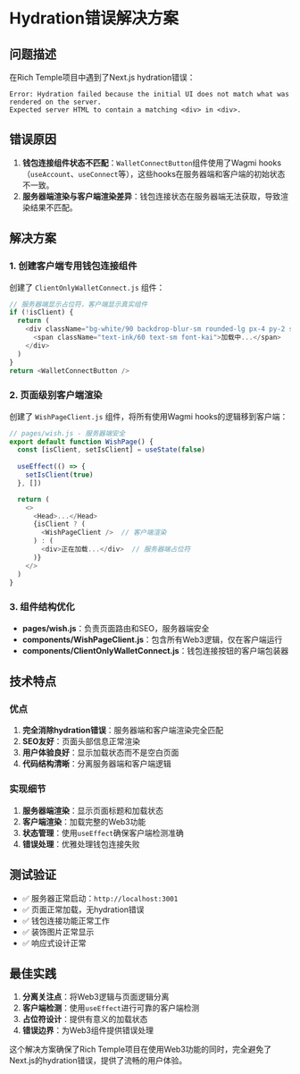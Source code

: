 # Hydration错误解决方案

## 问题描述
在Rich Temple项目中遇到了Next.js hydration错误：
```
Error: Hydration failed because the initial UI does not match what was rendered on the server.
Expected server HTML to contain a matching <div> in <div>.
```

## 错误原因
1. **钱包连接组件状态不匹配**：`WalletConnectButton`组件使用了Wagmi hooks（`useAccount`、`useConnect`等），这些hooks在服务器端和客户端的初始状态不一致。
2. **服务器端渲染与客户端渲染差异**：钱包连接状态在服务器端无法获取，导致渲染结果不匹配。

## 解决方案

### 1. 创建客户端专用钱包连接组件
创建了 `ClientOnlyWalletConnect.js` 组件：
```javascript
// 服务器端显示占位符，客户端显示真实组件
if (!isClient) {
  return (
    <div className="bg-white/90 backdrop-blur-sm rounded-lg px-4 py-2 shadow-ink">
      <span className="text-ink/60 text-sm font-kai">加载中...</span>
    </div>
  )
}
return <WalletConnectButton />
```

### 2. 页面级别客户端渲染
创建了 `WishPageClient.js` 组件，将所有使用Wagmi hooks的逻辑移到客户端：
```javascript
// pages/wish.js - 服务器端安全
export default function WishPage() {
  const [isClient, setIsClient] = useState(false)
  
  useEffect(() => {
    setIsClient(true)
  }, [])

  return (
    <>
      <Head>...</Head>
      {isClient ? (
        <WishPageClient />  // 客户端渲染
      ) : (
        <div>正在加载...</div>  // 服务器端占位符
      )}
    </>
  )
}
```

### 3. 组件结构优化
- **pages/wish.js**：负责页面路由和SEO，服务器端安全
- **components/WishPageClient.js**：包含所有Web3逻辑，仅在客户端运行
- **components/ClientOnlyWalletConnect.js**：钱包连接按钮的客户端包装器

## 技术特点

### 优点
1. **完全消除hydration错误**：服务器端和客户端渲染完全匹配
2. **SEO友好**：页面头部信息正常渲染
3. **用户体验良好**：显示加载状态而不是空白页面
4. **代码结构清晰**：分离服务器端和客户端逻辑

### 实现细节
1. **服务器端渲染**：显示页面标题和加载状态
2. **客户端渲染**：加载完整的Web3功能
3. **状态管理**：使用`useEffect`确保客户端检测准确
4. **错误处理**：优雅处理钱包连接失败

## 测试验证
- ✅ 服务器正常启动：`http://localhost:3001`
- ✅ 页面正常加载，无hydration错误
- ✅ 钱包连接功能正常工作
- ✅ 装饰图片正常显示
- ✅ 响应式设计正常

## 最佳实践
1. **分离关注点**：将Web3逻辑与页面逻辑分离
2. **客户端检测**：使用`useEffect`进行可靠的客户端检测
3. **占位符设计**：提供有意义的加载状态
4. **错误边界**：为Web3组件提供错误处理

这个解决方案确保了Rich Temple项目在使用Web3功能的同时，完全避免了Next.js的hydration错误，提供了流畅的用户体验。 
